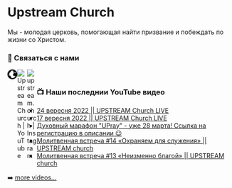 # Upstream Church

Мы - молодая церковь, помогающая найти призвание и побеждать по жизни со Христом.

### 👥 Связаться с нами

[<img align="left" alt="upstream.life" width="22px" src="https://raw.githubusercontent.com/iconic/open-iconic/master/svg/globe.svg" />][website]
[<img align="left" alt="UpstreamChurch | YouTube" width="22px" src="https://cdn.jsdelivr.net/npm/simple-icons@v3/icons/youtube.svg" />][youtube]
[<img align="left" alt="upstream.church | Instagram" width="22px" src="https://cdn.jsdelivr.net/npm/simple-icons@v3/icons/instagram.svg" />][instagram]

<br />

### 📺 Наши последнии YouTube видео
<!-- YOUTUBE:START -->
- [24 вересня 2022 || UPSTREAM Church LIVE](https://www.youtube.com/watch?v=e4pbHHgwfqU)
- [17 вересня 2022 || UPSTREAM Church LIVE](https://www.youtube.com/watch?v=Ojc-ayrZ2uE)
- [Духовный марафон &quot;UPray&quot; - уже 28 марта! Ссылка на регистрацию в описании 😉](https://www.youtube.com/watch?v=ZChNvzc2Iv4)
- [Молитвенная встреча #14 «Охраняем для служения» || UPSTREAM church](https://www.youtube.com/watch?v=qslAVGzl_z8)
- [Молитвенная встреча #13 «Неизменно благой» || UPSTREAM church](https://www.youtube.com/watch?v=HMXIUaUxbEU)
<!-- YOUTUBE:END -->

➡️ [more videos...](https://youtube.com/UpstreamChurch)

[website]: https://upstream.life/
[youtube]: https://youtube.com/UpstreamChurch
[instagram]: https://www.instagram.com/upstream.church
